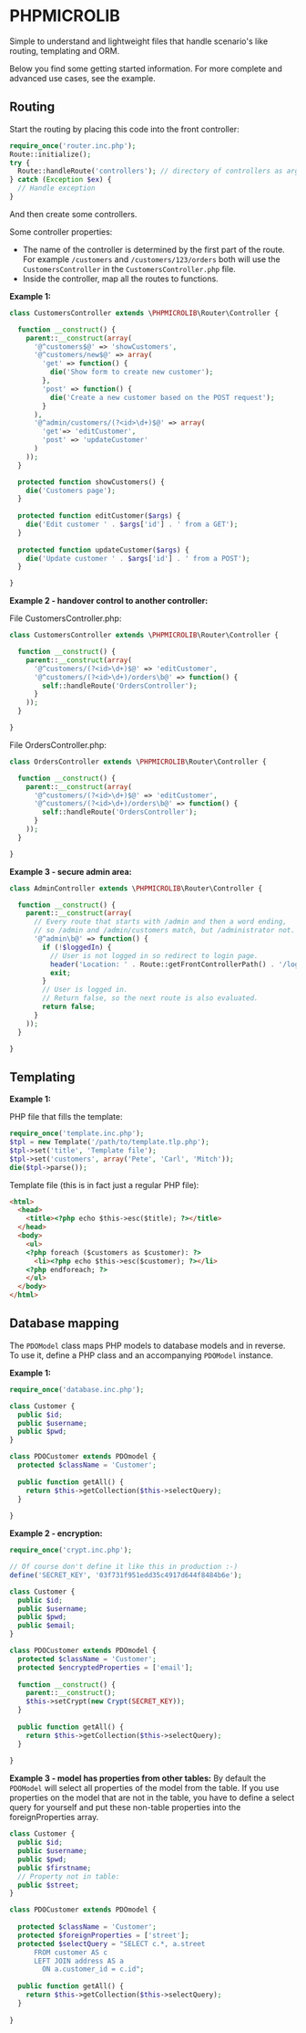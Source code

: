 # PHPMICROLIB

Simple to understand and lightweight files that handle scenario's like routing, templating and ORM.

Below you find some getting started information. For more complete and advanced use cases, see the example.

## Routing

Start the routing by placing this code into the front controller:

```php
require_once('router.inc.php');
Route::initialize();
try {
  Route::handleRoute('controllers'); // directory of controllers as argument
} catch (Exception $ex) {
  // Handle exception
}
```

And then create some controllers.

Some controller properties:

* The name of the controller is determined by the first part of the route. For example `/customers` and `/customers/123/orders` both will use the `CustomersController` in the `CustomersController.php` file.
* Inside the controller, map all the routes to functions.

__Example 1:__

```php
class CustomersController extends \PHPMICROLIB\Router\Controller {

  function __construct() {
    parent::__construct(array(
      '@^customers$@' => 'showCustomers',
      '@^customers/new$@' => array(
        'get' => function() {
          die('Show form to create new customer');
        },
        'post' => function() {
          die('Create a new customer based on the POST request');
        }
      ),
      '@^admin/customers/(?<id>\d+)$@' => array(
        'get'=> 'editCustomer',
        'post' => 'updateCustomer'
      )
    ));
  }

  protected function showCustomers() {
    die('Customers page');
  }
  
  protected function editCustomer($args) {
    die('Edit customer ' . $args['id'] . ' from a GET');
  }
  
  protected function updateCustomer($args) {
    die('Update customer ' . $args['id'] . ' from a POST');
  }

}
```

__Example 2 - handover control to another controller:__

File CustomersController.php:
```php
class CustomersController extends \PHPMICROLIB\Router\Controller {

  function __construct() {
    parent::__construct(array(
      '@^customers/(?<id>\d+)$@' => 'editCustomer',
      '@^customers/(?<id>\d+)/orders\b@' => function() {
        self::handleRoute('OrdersController');
      }
    ));
  }

}
```

File OrdersController.php:
```php
class OrdersController extends \PHPMICROLIB\Router\Controller {

  function __construct() {
    parent::__construct(array(
      '@^customers/(?<id>\d+)$@' => 'editCustomer',
      '@^customers/(?<id>\d+)/orders\b@' => function() {
        self::handleRoute('OrdersController');
      }
    ));
  }

}
```

__Example 3 - secure admin area:__

```php
class AdminController extends \PHPMICROLIB\Router\Controller {

  function __construct() {
    parent::__construct(array(
      // Every route that starts with /admin and then a word ending,
      // so /admin and /admin/customers match, but /administrator not.
      '@^admin\b@' => function() {
        if (!$loggedIn) {
          // User is not logged in so redirect to login page.
          header('Location: ' . Route::getFrontControllerPath() . '/login');
          exit;
        }
        // User is logged in.
        // Return false, so the next route is also evaluated.
        return false;
      }
    ));
  }

}
```

## Templating

__Example 1:__

PHP file that fills the template:
```php
require_once('template.inc.php');
$tpl = new Template('/path/to/template.tlp.php');
$tpl->set('title', 'Template file');
$tpl->set('customers', array('Pete', 'Carl', 'Mitch'));
die($tpl->parse());
```

Template file (this is in fact just a regular PHP file):
```html
<html>
  <head>
    <title><?php echo $this->esc($title); ?></title>
  </head>
  <body>
    <ul>
    <?php foreach ($customers as $customer): ?>
      <li><?php echo $this->esc($customer); ?></li>
    <?php endforeach; ?>
    </ul>
  </body>
</html>
```


## Database mapping

The `PDOModel` class maps PHP models to database models and in reverse. To use it, define a PHP class and an accompanying `PDOModel` instance.

__Example 1:__
```php
require_once('database.inc.php');

class Customer {
  public $id;
  public $username;
  public $pwd;
}

class PDOCustomer extends PDOmodel {
  protected $className = 'Customer';
  
  public function getAll() {
    return $this->getCollection($this->selectQuery);
  }
  
}
```

__Example 2 - encryption:__
```php
require_once('crypt.inc.php');

// Of course don't define it like this in production :-)
define('SECRET_KEY', '03f731f951edd35c4917d644f8484b6e');

class Customer {
  public $id;
  public $username;
  public $pwd;
  public $email;
}

class PDOCustomer extends PDOmodel {
  protected $className = 'Customer';
  protected $encryptedProperties = ['email'];
  
  function __construct() {
    parent::__construct();
    $this->setCrypt(new Crypt(SECRET_KEY));
  }
  
  public function getAll() {
    return $this->getCollection($this->selectQuery);
  }
  
}
```

__Example 3 - model has properties from other tables:__
By default the `PDOModel` will select all properties of the model from the table. If you use properties on the model that are not in the table, you have to define a select query for yourself and put these non-table properties into the foreignProperties array.

```php
class Customer {
  public $id;
  public $username;
  public $pwd;
  public $firstname;
  // Property not in table:
  public $street;
}

class PDOCustomer extends PDOmodel {
  
  protected $className = 'Customer';
  protected $foreignProperties = ['street'];
  protected $selectQuery = "SELECT c.*, a.street
      FROM customer AS c
      LEFT JOIN address AS a
        ON a.customer_id = c.id";
  
  public function getAll() {
    return $this->getCollection($this->selectQuery);
  }
  
}
```
